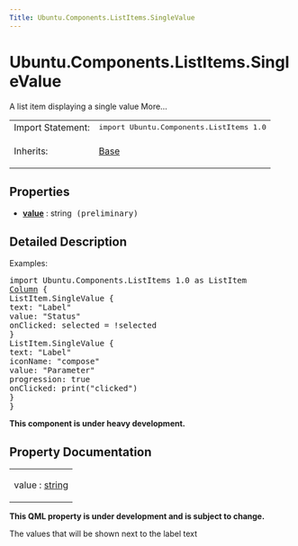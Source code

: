 ```yaml
---
Title: Ubuntu.Components.ListItems.SingleValue
---
```


# Ubuntu.Components.ListItems.SingleValue

<span class="subtitle"></span>
<!-- $$$SingleValue-brief -->
<p>A list item displaying a single value More...</p>
<!-- @@@SingleValue -->
<table class="alignedsummary">
<tr><td class="memItemLeft rightAlign topAlign"> Import Statement:</td><td class="memItemRight bottomAlign"> </b><tt>import Ubuntu.Components.ListItems 1.0</tt></td></tr><tr><td class="memItemLeft rightAlign topAlign"> Inherits:</td><td class="memItemRight bottomAlign"> <p><a href="Ubuntu.Components.ListItems.Base.md">Base</a></p>
</td></tr></table><ul>
</ul>
<h2>Properties</h2>
<ul>
<li class="fn"><b><b><a href="#value-prop">value</a></b></b> : string<tt> (preliminary)</tt></li>
</ul>
<!-- $$$SingleValue-description -->
<h2>Detailed Description</h2>
<p>Examples:</p>
<pre class="qml">import Ubuntu.Components.ListItems 1.0 as ListItem
<span class="type"><a href="QtQuick.Column.md">Column</a></span> {
<span class="type">ListItem</span>.SingleValue {
<span class="name">text</span>: <span class="string">&quot;Label&quot;</span>
<span class="name">value</span>: <span class="string">&quot;Status&quot;</span>
<span class="name">onClicked</span>: <span class="name">selected</span> <span class="operator">=</span> !<span class="name">selected</span>
}
<span class="type">ListItem</span>.SingleValue {
<span class="name">text</span>: <span class="string">&quot;Label&quot;</span>
<span class="name">iconName</span>: <span class="string">&quot;compose&quot;</span>
<span class="name">value</span>: <span class="string">&quot;Parameter&quot;</span>
<span class="name">progression</span>: <span class="number">true</span>
<span class="name">onClicked</span>: <span class="name">print</span>(<span class="string">&quot;clicked&quot;</span>)
}
}</pre>
<p><b>This component is under heavy development.</b></p>
<!-- @@@SingleValue -->
<h2>Property Documentation</h2>
<!-- $$$value -->
<table class="qmlname"><tr valign="top"><td class="tblQmlPropNode"><p><span class="name">value</span> : <span class="type"><a href="http://qt-project.org/doc/qt-5.3/qml-string.html">string</a></span></p></td></tr></table><p><b>This QML property is under development and is subject to change.</b></p>
<p>The values that will be shown next to the label text</p>
<!-- @@@value -->
<br/>
